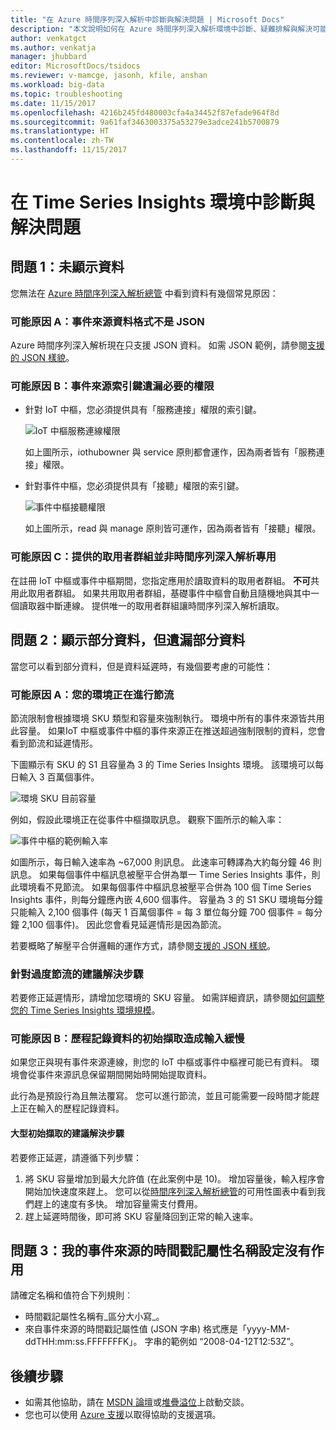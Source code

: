 ```yaml
---
title: "在 Azure 時間序列深入解析中診斷與解決問題 | Microsoft Docs"
description: "本文說明如何在 Azure 時間序列深入解析環境中診斷、疑難排解與解決可能會遇到的常見問題。"
author: venkatgct
ms.author: venkatja
manager: jhubbard
editor: MicrosoftDocs/tsidocs
ms.reviewer: v-mamcge, jasonh, kfile, anshan
ms.workload: big-data
ms.topic: troubleshooting
ms.date: 11/15/2017
ms.openlocfilehash: 4216b245fd480003cfa4a34452f87efade964f8d
ms.sourcegitcommit: 9a61faf3463003375a53279e3adce241b5700879
ms.translationtype: HT
ms.contentlocale: zh-TW
ms.lasthandoff: 11/15/2017
---
```

# <a name="diagnose-and-solve-problems-in-your-time-series-insights-environment"></a>在 Time Series Insights 環境中診斷與解決問題

## <a name="problem-1-no-data-is-shown"></a>問題 1：未顯示資料
您無法在 [Azure 時間序列深入解析總管](https://insights.timeseries.azure.com) 中看到資料有幾個常見原因：

### <a name="possible-cause-a-event-source-data-is-not-in-json-format"></a>可能原因 A：事件來源資料格式不是 JSON
Azure 時間序列深入解析現在只支援 JSON 資料。 如需 JSON 範例，請參閱[支援的 JSON 樣貌](time-series-insights-send-events.md#supported-json-shapes)。

### <a name="possible-cause-b-event-source-key-is-missing-a-required-permission"></a>可能原因 B：事件來源索引鍵遺漏必要的權限
* 針對 IoT 中樞，您必須提供具有「服務連接」權限的索引鍵。

   ![IoT 中樞服務連線權限](media/diagnose-and-solve-problems/iothub-serviceconnect-permissions.png)

   如上圖所示，iothubowner 與 service 原則都會運作，因為兩者皆有「服務連接」權限。
   
* 針對事件中樞，您必須提供具有「接聽」權限的索引鍵。

   ![事件中樞接聽權限](media/diagnose-and-solve-problems/eventhub-listen-permissions.png)

   如上圖所示，read 與 manage 原則皆可運作，因為兩者皆有「接聽」權限。

### <a name="possible-cause-c-the-consumer-group-provided-is-not-exclusive-to-time-series-insights"></a>可能原因 C：提供的取用者群組並非時間序列深入解析專用
在註冊 IoT 中樞或事件中樞期間，您指定應用於讀取資料的取用者群組。 **不可**共用此取用者群組。 如果共用取用者群組，基礎事件中樞會自動且隨機地與其中一個讀取器中斷連線。 提供唯一的取用者群組讓時間序列深入解析讀取。

## <a name="problem-2-some-data-is-shown-but-some-is-missing"></a>問題 2：顯示部分資料，但遺漏部分資料
當您可以看到部分資料，但是資料延遲時，有幾個要考慮的可能性：

### <a name="possible-cause-a-your-environment-is-getting-throttled"></a>可能原因 A：您的環境正在進行節流
節流限制會根據環境 SKU 類型和容量來強制執行。 環境中所有的事件來源皆共用此容量。 如果IoT 中樞或事件中樞的事件來源正在推送超過強制限制的資料，您會看到節流和延遲情形。

下圖顯示有 SKU 的 S1 且容量為 3 的 Time Series Insights 環境。 該環境可以每日輸入 3 百萬個事件。

![環境 SKU 目前容量](media/diagnose-and-solve-problems/environment-sku-current-capacity.png)

例如，假設此環境正在從事件中樞擷取訊息。 觀察下圖所示的輸入率：

![事件中樞的範例輸入率](media/diagnose-and-solve-problems/eventhub-ingress-rate.png)

如圖所示，每日輸入速率為 ~67,000 則訊息。 此速率可轉譯為大約每分鐘 46 則訊息。 如果每個事件中樞訊息被壓平合併為單一 Time Series Insights 事件，則此環境看不見節流。 如果每個事件中樞訊息被壓平合併為 100 個 Time Series Insights 事件，則每分鐘應內嵌 4,600 個事件。 容量為 3 的 S1 SKU 環境每分鐘只能輸入 2,100 個事件 (每天 1 百萬個事件 = 每 3 單位每分鐘 700 個事件 = 每分鐘 2,100 個事件)。 因此您會看見延遲情形是因為節流。 

若要概略了解壓平合併邏輯的運作方式，請參閱[支援的 JSON 樣貌](time-series-insights-send-events.md#supported-json-shapes)。

### <a name="recommended-resolution-steps-for-excessive-throttling"></a>針對過度節流的建議解決步驟
若要修正延遲情形，請增加您環境的 SKU 容量。 如需詳細資訊，請參閱[如何調整您的 Time Series Insights 環境規模](time-series-insights-how-to-scale-your-environment.md)。

### <a name="possible-cause-b-initial-ingestion-of-historical-data-is-causing-slow-ingress"></a>可能原因 B：歷程記錄資料的初始擷取造成輸入緩慢
如果您正與現有事件來源連線，則您的 IoT 中樞或事件中樞裡可能已有資料。 環境會從事件來源訊息保留期間開始時開始提取資料。

此行為是預設行為且無法覆寫。 您可以進行節流，並且可能需要一段時間才能趕上正在輸入的歷程記錄資料。

#### <a name="recommended-resolution-steps-of-large-initial-ingestion"></a>大型初始擷取的建議解決步驟
若要修正延遲，請遵循下列步驟：
1. 將 SKU 容量增加到最大允許值 (在此案例中是 10)。 增加容量後，輸入程序會開始加快速度來趕上。 您可以從[時間序列深入解析總管](https://insights.timeseries.azure.com)的可用性圖表中看到我們趕上的速度有多快。 增加容量需支付費用。
2. 趕上延遲時間後，即可將 SKU 容量降回到正常的輸入速率。

## <a name="problem-3-my-event-sources-timestamp-property-name-setting-doesnt-work"></a>問題 3：我的事件來源的時間戳記屬性名稱設定沒有作用
請確定名稱和值符合下列規則︰
* 時間戳記屬性名稱有_區分大小寫_。
* 來自事件來源的時間戳記屬性值 (JSON 字串) 格式應是「yyyy-MM-ddTHH:mm:ss.FFFFFFFK」。 字串的範例如 “2008-04-12T12:53Z”。

## <a name="next-steps"></a>後續步驟
- 如需其他協助，請在 [MSDN 論壇](https://social.msdn.microsoft.com/Forums/home?forum=AzureTimeSeriesInsights)或[堆疊溢位](https://stackoverflow.com/questions/tagged/azure-timeseries-insights)上啟動交談。 
- 您也可以使用 [Azure 支援](https://azure.microsoft.com/support/options/)以取得協助的支援選項。
